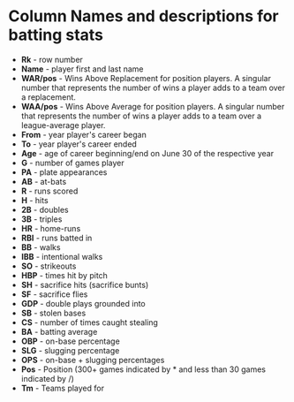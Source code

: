 # Column Names and descriptions for batting stats
* **Rk** - row number
* **Name** - player first and last name
* **WAR/pos** - Wins Above Replacement for position players. A singular number that represents the number of wins a player adds to a team over a replacement.
* **WAA/pos** - Wins Above Average for position players. A singular number that represents the number of wins a player adds to a team over a league-average player.
* **From** -  year player's career began
* **To** -  year player's career ended
* **Age** -  age of career beginning/end on June 30 of the respective year
* **G** -  number of games player
* **PA** -  plate appearances
* **AB** -  at-bats
* **R** - runs scored
* **H** - hits
* **2B** - doubles
* **3B** - triples
* **HR** - home-runs
* **RBI** - runs batted in
* **BB** - walks
* **IBB** - intentional walks
* **SO** - strikeouts
* **HBP** - times hit by pitch
* **SH** - sacrifice hits (sacrifice bunts)
* **SF** - sacrifice flies
* **GDP** - double plays grounded into
* **SB** - stolen bases
* **CS** - number of times caught stealing
* **BA** - batting average
* **OBP** - on-base percentage
* **SLG** - slugging percentage
* **OPS** - on-base + slugging percentages
* **Pos** - Position (300+ games indicated by * and less than 30 games indicated by /)
* **Tm** - Teams played for